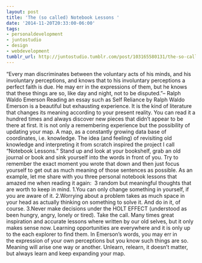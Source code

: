 ```yaml
---
layout: post
title: 'The (so called) Notebook Lessons '
date: '2014-11-20T20:33:00-06:00'
tags:
- personaldevelopment
- juntostudio
- design
- webdevelopment
tumblr_url: http://juntostudio.tumblr.com/post/103165580131/the-so-called-notebook-lessons
---
```




“Every man discriminates between the voluntary acts of his minds, and his involuntary perceptions, and knows that to his involuntary perceptions a perfect faith is due. He may err in the expressions of them, but he knows that these things are so, like day and night, not to be disputed.”– Ralph Waldo Emerson
Reading an essay such as Self Reliance by Ralph Waldo Emerson is a beautiful but exhausting experience. It is the kind of literature that changes its meaning according to your present reality. You can read it a hundred times and always discover new pieces that didn’t appear to be there at first. It is not only a remembering experience but the possibility of updating your map. A map, as a constantly growing data base of coordinates, i.e. knowledge.
The idea (and feeling) of revisiting old knowledge and interpreting it from scratch inspired the project I call “Notebook Lessons.” Stand up and look at your bookshelf, grab an old journal or book and sink yourself into the words in front of you. Try to remember the exact moment you wrote that down and then just focus yourself to get out as much meaning of those sentences as possible.
As an example, let me share with you three personal notebook lessons that amazed me when reading it again: 
3 random but meaningful thoughts that are worth to keep in mind.
1.You can only change something in yourself, if you are aware of it.
2.Worrying about a problem takes as much space in your head as actually thinking on something to solve it. And do in it, of course.
3.Never make decisions under the HOLT EFFECT (understood as been hungry, angry, lonely or tired).
Take the call. Many times great inspiration and accurate lessons where written by our old selves, but it only makes sense now. Learning opportunities are everywhere and it is only up to the each explorer to find them. In Emerson’s words, you may err in the expression of your own perceptions but you know such things are so. Meaning will arise one way or another. Unlearn, relearn, it doesn’t matter, but always learn and keep expanding your map. 


